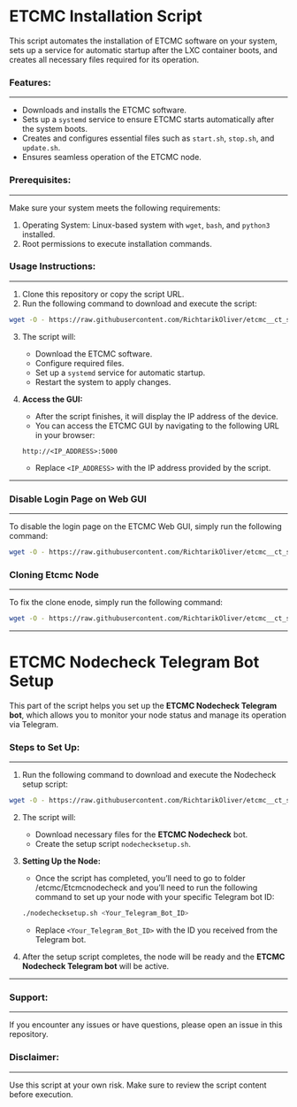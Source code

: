 
ETCMC Installation Script
==========================

This script automates the installation of ETCMC software on your system, sets up a service for automatic startup after the LXC container boots, and creates all necessary files required for its operation.

### Features:
---------
- Downloads and installs the ETCMC software.
- Sets up a `systemd` service to ensure ETCMC starts automatically after the system boots.
- Creates and configures essential files such as `start.sh`, `stop.sh`, and `update.sh`.
- Ensures seamless operation of the ETCMC node.

### Prerequisites:
--------------
Make sure your system meets the following requirements:
1. Operating System: Linux-based system with `wget`, `bash`, and `python3` installed.
2. Root permissions to execute installation commands.

### Usage Instructions:
-------------------
1. Clone this repository or copy the script URL.
2. Run the following command to download and execute the script:

```sh
wget -O - https://raw.githubusercontent.com/RichtarikOliver/etcmc__ct_script/refs/heads/main/etcmc_ct_script.sh | sh
```

3. The script will:
   - Download the ETCMC software.
   - Configure required files.
   - Set up a `systemd` service for automatic startup.
   - Restart the system to apply changes.

4. **Access the GUI:**
   - After the script finishes, it will display the IP address of the device.
   - You can access the ETCMC GUI by navigating to the following URL in your browser:
   ```
   http://<IP_ADDRESS>:5000
   ```
   - Replace `<IP_ADDRESS>` with the IP address provided by the script.

---

### Disable Login Page on Web GUI  
-------------------------  
To disable the login page on the ETCMC Web GUI, simply run the following command:  

```sh
wget -O - https://raw.githubusercontent.com/RichtarikOliver/etcmc__ct_script/refs/heads/main/login.sh | sh
```

### Cloning Etcmc Node
-----
To fix the clone enode, simply run the following command:
```sh
wget -O - https://raw.githubusercontent.com/RichtarikOliver/etcmc__ct_script/refs/heads/main/clonefix.sh | sh
```
---

ETCMC Nodecheck Telegram Bot Setup
====================================

This part of the script helps you set up the **ETCMC Nodecheck Telegram bot**, which allows you to monitor your node status and manage its operation via Telegram.

### Steps to Set Up:
--------------------
1. Run the following command to download and execute the Nodecheck setup script:

```sh
wget -O - https://raw.githubusercontent.com/RichtarikOliver/etcmc__ct_script/refs/heads/main/nodecheckscript.sh | sh
```

2. The script will:
   - Download necessary files for the **ETCMC Nodecheck** bot.
   - Create the setup script `nodechecksetup.sh`.

3. **Setting Up the Node:**
   - Once the script has completed, you’ll need to go to folder /etcmc/Etcmcnodecheck and you’ll need to run the following command to set up your node with your specific Telegram bot ID:
   
   ```sh
   ./nodechecksetup.sh <Your_Telegram_Bot_ID>
   ```

   - Replace `<Your_Telegram_Bot_ID>` with the ID you received from the Telegram bot.

4. After the setup script completes, the node will be ready and the **ETCMC Nodecheck Telegram bot** will be active.


-----
### Support:
--------
If you encounter any issues or have questions, please open an issue in this repository.

### Disclaimer:
-----------
Use this script at your own risk. Make sure to review the script content before execution.
